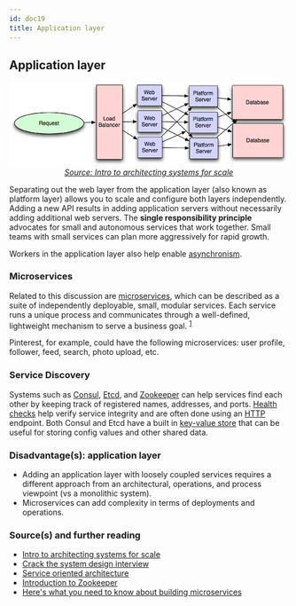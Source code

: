 ```yaml
---
id: doc19
title: Application layer
---
```

    
## Application layer

<p align="center">
  <img src="/docs/assets/images/yB5SYwm.png">
  <br/>
  <i><a href=http://lethain.com/introduction-to-architecting-systems-for-scale/#platform_layer>Source: Intro to architecting systems for scale</a></i>
</p>

Separating out the web layer from the application layer (also known as platform layer) allows you to scale and configure both layers independently.  Adding a new API results in adding application servers without necessarily adding additional web servers.  The **single responsibility principle** advocates for small and autonomous services that work together.  Small teams with small services can plan more aggressively for rapid growth.

Workers in the application layer also help enable [asynchronism](#asynchronism).

### Microservices

Related to this discussion are [microservices](https://en.wikipedia.org/wiki/Microservices), which can be described as a suite of independently deployable, small, modular services.  Each service runs a unique process and communicates through a well-defined, lightweight mechanism to serve a business goal. <sup><a href=https://smartbear.com/learn/api-design/what-are-microservices>1</a></sup>

Pinterest, for example, could have the following microservices: user profile, follower, feed, search, photo upload, etc.

### Service Discovery

Systems such as [Consul](https://www.consul.io/docs/index.html), [Etcd](https://coreos.com/etcd/docs/latest), and [Zookeeper](http://www.slideshare.net/sauravhaloi/introduction-to-apache-zookeeper) can help services find each other by keeping track of registered names, addresses, and ports.  [Health checks](https://www.consul.io/intro/getting-started/checks.html) help verify service integrity and are often done using an [HTTP](#hypertext-transfer-protocol-http) endpoint.  Both Consul and Etcd have a built in [key-value store](#key-value-store) that can be useful for storing config values and other shared data.

### Disadvantage(s): application layer

-   Adding an application layer with loosely coupled services requires a different approach from an architectural, operations, and process viewpoint (vs a monolithic system).
-   Microservices can add complexity in terms of deployments and operations.

### Source(s) and further reading

-   [Intro to architecting systems for scale](http://lethain.com/introduction-to-architecting-systems-for-scale)
-   [Crack the system design interview](http://www.puncsky.com/blog/2016-02-13-crack-the-system-design-interview)
-   [Service oriented architecture](https://en.wikipedia.org/wiki/Service-oriented_architecture)
-   [Introduction to Zookeeper](http://www.slideshare.net/sauravhaloi/introduction-to-apache-zookeeper)
-   [Here's what you need to know about building microservices](https://cloudncode.wordpress.com/2016/07/22/msa-getting-started/)
